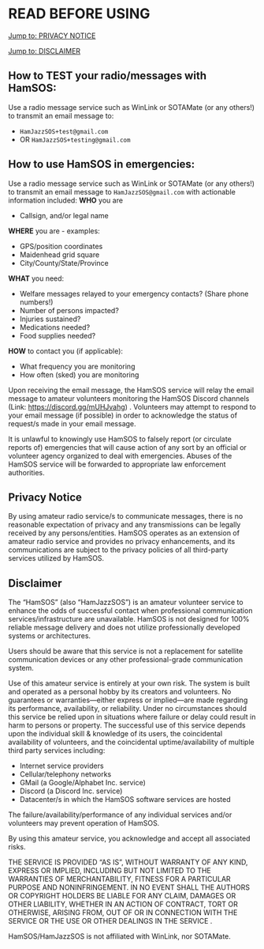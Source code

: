 # READ BEFORE USING 
[Jump to: PRIVACY NOTICE](#privacy)

[Jump to: DISCLAIMER](#disclaimer)

## How to TEST your radio/messages with HamSOS:
Use a radio message service such as WinLink or SOTAMate (or any others!) to transmit an email message to:
* `HamJazzSOS+test@gmail.com`
* OR `HamJazzSOS+testing@gmail.com`


## How to use HamSOS in emergencies:
Use a radio message service such as WinLink or SOTAMate (or any others!) to transmit an email message to `HamJazzSOS@gmail.com` with actionable information included:
**WHO** you are 
* Callsign, and/or legal name

**WHERE** you are - examples:
* GPS/position coordinates 
* Maidenhead grid square
* City/County/State/Province

**WHAT** you need:
* Welfare messages relayed to your emergency contacts? (Share phone numbers!)
* Number of persons impacted?
* Injuries sustained? 
* Medications needed? 
* Food supplies needed?

**HOW** to contact you (if applicable):
* What frequency you are monitoring 
* How often (sked) you are monitoring 

Upon receiving the email message, the HamSOS service will relay the email message to amateur volunteers monitoring the HamSOS Discord channels (Link: https://discord.gg/mUHJvahg) . Volunteers may attempt to respond to your email message (if possible) in order to acknowledge the status of request/s made in your email message. 

It is unlawful to knowingly use HamSOS to falsely report (or circulate reports of) emergencies that will cause action of any sort by an official or volunteer agency organized to deal with emergencies. Abuses of the HamSOS service will be forwarded to appropriate law enforcement authorities.




## Privacy Notice 
<a name="privacy"></a>
By using amateur radio service/s to communicate messages, there is no reasonable expectation of privacy and any transmissions can be legally received by any persons/entities. HamSOS operates as an extension of amateur radio service and provides no privacy enhancements, and its communications are subject to the privacy policies of all third-party services utilized by HamSOS.


## Disclaimer 
<a name="disclaimer"></a>
The “HamSOS” (also “HamJazzSOS”) is an amateur volunteer service to enhance the odds of successful contact when professional communication services/infrastructure are unavailable. HamSOS is not designed for 100% reliable message delivery and does not utilize professionally developed systems or architectures. 

Users should be aware that this service is not a replacement for satellite communication devices or any other professional-grade communication system. 
 
Use of this amateur service is entirely at your own risk. The system is built and operated as a personal hobby by its creators and volunteers. No guarantees or warranties—either express or implied—are made regarding its performance, availability, or reliability. Under no circumstances should this service be relied upon in situations where failure or delay could result in harm to persons or property.
The successful use of this service depends upon the individual skill & knowledge of its users, the coincidental availability of volunteers, and the coincidental uptime/availability of multiple third party services including: 
* Internet service providers
* Cellular/telephony networks
* GMail (a Google/Alphabet Inc. service)
* Discord (a Discord Inc. service)
* Datacenter/s in which the HamSOS software services are hosted

The failure/availability/performance of any individual services and/or volunteers may prevent operation of HamSOS.

By using this amateur service, you acknowledge and accept all associated risks.

THE SERVICE IS PROVIDED “AS IS”, WITHOUT WARRANTY OF ANY KIND, EXPRESS OR IMPLIED, INCLUDING BUT NOT LIMITED TO THE WARRANTIES OF MERCHANTABILITY, FITNESS FOR A PARTICULAR PURPOSE AND NONINFRINGEMENT. IN NO EVENT SHALL THE AUTHORS OR COPYRIGHT HOLDERS BE LIABLE FOR ANY CLAIM, DAMAGES OR OTHER LIABILITY, WHETHER IN AN ACTION OF CONTRACT, TORT OR OTHERWISE, ARISING FROM, OUT OF OR IN CONNECTION WITH THE SERVICE OR THE USE OR OTHER DEALINGS IN THE SERVICE .

HamSOS/HamJazzSOS is not affiliated with WinLink, nor SOTAMate.

